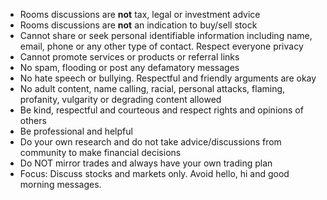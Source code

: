 - Rooms discussions are **not** tax, legal or investment advice
- Rooms discussions are **not** an indication to buy/sell stock
- Cannot share or seek personal identifiable information including name, email, phone or any other type of contact. Respect everyone privacy
- Cannot promote services or products or referral links
- No spam, flooding or post any defamatory messages
- No hate speech or bullying. Respectful and friendly arguments are okay
- No adult content, name calling, racial, personal attacks, flaming, profanity, vulgarity or degrading content allowed
- Be kind, respectful and courteous and respect rights and opinions of others
- Be professional and helpful
- Do your own research and do not take advice/discussions from community to make financial decisions
- Do NOT mirror trades and always have your own trading plan
- Focus: Discuss stocks and markets only. Avoid hello, hi and good morning messages.
